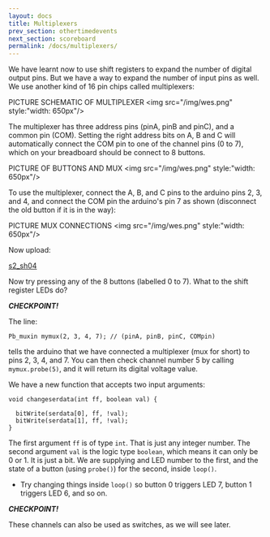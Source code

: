 ```yaml
---
layout: docs
title: Multiplexers
prev_section: othertimedevents
next_section: scoreboard
permalink: /docs/multiplexers/
---
```



We have learnt now to use shift registers to expand the number of
digital output pins. But we have a way to expand the number of input
pins as well. We use another kind of 16 pin chips called multiplexers:

PICTURE SCHEMATIC OF MULTIPLEXER
<img src="/img/wes.png" style:"width: 650px"/>


The multiplexer has three address pins (pinA, pinB and pinC), and a
common pin (COM). Setting the right address bits on A, B and C will
automatically connect the COM pin to one of the channel pins (0 to 7),
which on your breadboard should be connect to 8 buttons.

PICTURE OF BUTTONS AND MUX
<img src="/img/wes.png" style:"width: 650px"/>

To use the multiplexer, connect the A, B, and C pins to the arduino
pins 2, 3, and 4, and connect the COM pin the arduino's pin 7 as
shown (disconnect the old button if it is in the way):

PICTURE MUX CONNECTIONS
<img src="/img/wes.png" style:"width: 650px"/>


Now upload:

<a href="{{ site.baseurl }}/sketches/s2_sh04.txt">s2_sh04</a>


Now try pressing any of the 8 buttons (labelled 0 to 7). What to the
shift register LEDs do?

**_CHECKPOINT!_**


The line:

```
Pb_muxin mymux(2, 3, 4, 7); // (pinA, pinB, pinC, COMpin)
```

tells the arduino that we have connected a multiplexer (mux for short)
to pins 2, 3, 4, and 7. You can then check channel number 5 by calling
```mymux.probe(5)```, and it will return its digital voltage value.

We have a new function that accepts two input arguments:

```
void changeserdata(int ff, boolean val) {
  
  bitWrite(serdata[0], ff, !val); 
  bitWrite(serdata[1], ff, !val);
}
```

The first argument ```ff``` is of type ```int```. That is just any
integer number. The second argument ```val``` is the logic type
```boolean```, which means it can only be 0 or 1. It is just a bit. We
are supplying and LED number to the first, and the state of a button
(using ```probe()```) for the second, inside ```loop()```.

- Try changing things inside ```loop()``` so button 0 triggers LED 7, button 1 triggers LED 6, and so on.


**_CHECKPOINT!_**

These channels can also be used as switches, as we will see later.


